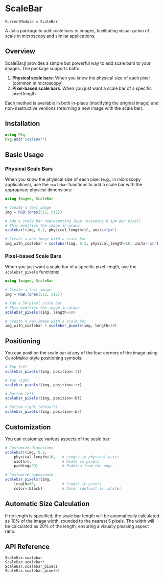 # ScaleBar

```@meta
CurrentModule = ScaleBar
```

A Julia package to add scale bars to images, facilitating visualization of scale in microscopy and similar applications.

## Overview

ScaleBar.jl provides a simple but powerful way to add scale bars to your images. The package supports both:

1. **Physical scale bars**: When you know the physical size of each pixel (common in microscopy)
2. **Pixel-based scale bars**: When you just want a scale bar of a specific pixel length

Each method is available in both in-place (modifying the original image) and non-destructive versions (returning a new image with the scale bar).

## Installation

```julia
using Pkg
Pkg.add("ScaleBar")
```

## Basic Usage

### Physical Scale Bars

When you know the physical size of each pixel (e.g., in microscopy applications), use the `scalebar` functions to add a scale bar with the appropriate physical dimensions:

```julia
using Images, ScaleBar

# Create a test image
img = RGB.(ones(512, 512))

# Add a scale bar representing 10μm (assuming 0.1μm per pixel)
# This modifies the image in-place
scalebar!(img, 0.1, physical_length=10, units="μm")

# Create a new image with a scale bar
img_with_scalebar = scalebar(img, 0.1, physical_length=10, units="μm")
```

### Pixel-based Scale Bars

When you just want a scale bar of a specific pixel length, use the `scalebar_pixels` functions:

```julia
using Images, ScaleBar

# Create a test image
img = RGB.(ones(512, 512))

# Add a 50-pixel scale bar
# This modifies the image in-place
scalebar_pixels!(img, length=50)

# Create a new image with a scale bar
img_with_scalebar = scalebar_pixels(img, length=50)
```

## Positioning

You can position the scale bar at any of the four corners of the image using CairoMakie-style positioning symbols:

```julia
# Top left
scalebar_pixels!(img, position=:tl)

# Top right
scalebar_pixels!(img, position=:tr)

# Bottom left
scalebar_pixels!(img, position=:bl)

# Bottom right (default)
scalebar_pixels!(img, position=:br)
```

## Customization

You can customize various aspects of the scale bar:

```julia
# Customize dimensions
scalebar!(img, 0.1, 
    physical_length=10,   # Length in physical units
    width=5,              # Width in pixels
    padding=20)           # Padding from the edge

# Customize appearance
scalebar_pixels!(img,
    length=50,            # Length in pixels
    color=:black)         # Color (default is :white)
```

## Automatic Size Calculation

If no length is specified, the scale bar length will be automatically calculated as 10% of the image width, rounded to the nearest 5 pixels. The width will be calculated as 20% of the length, ensuring a visually pleasing aspect ratio.

## API Reference

```@docs
ScaleBar.scalebar
ScaleBar.scalebar!
ScaleBar.scalebar_pixels
ScaleBar.scalebar_pixels!
```